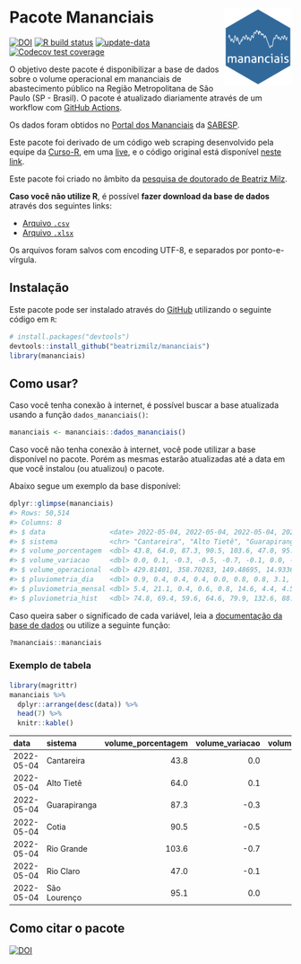 
<!-- README.md is generated from README.Rmd. Please edit that file -->

# Pacote Mananciais <img src="man/figures/hexlogo.png" align="right" width = "120px"/>

<!-- badges: start -->

[![DOI](https://zenodo.org/badge/DOI/10.5281/zenodo.4733056.svg)](https://doi.org/10.5281/zenodo.4733056)
[![R build
status](https://github.com/beatrizmilz/mananciais/workflows/R-CMD-check/badge.svg)](https://github.com/beatrizmilz/mananciais/actions)
[![update-data](https://github.com/beatrizmilz/mananciais/actions/workflows/2-update_data.yaml/badge.svg)](https://github.com/beatrizmilz/mananciais/actions/workflows/2-update_data.yaml)
[![Codecov test
coverage](https://codecov.io/gh/beatrizmilz/mananciais/branch/master/graph/badge.svg)](https://codecov.io/gh/beatrizmilz/mananciais?branch=master)
<!-- badges: end -->

O objetivo deste pacote é disponibilizar a base de dados sobre o volume
operacional em mananciais de abastecimento público na Região
Metropolitana de São Paulo (SP - Brasil). O pacote é atualizado
diariamente através de um workflow com [GitHub
Actions](https://github.com/beatrizmilz/mananciais/actions).

Os dados foram obtidos no [Portal dos
Mananciais](http://mananciais.sabesp.com.br/Situacao) da
[SABESP](http://site.sabesp.com.br/site/Default.aspx).

Este pacote foi derivado de um código web scraping desenvolvido pela
equipe da [Curso-R](https://www.curso-r.com/), em uma
[live](https://youtu.be/jvZIxrMmOcQ), e o código original está
disponível [neste
link](https://github.com/curso-r/lives/blob/master/drafts/20200730_scraper_sabesp.R).

Este pacote foi criado no âmbito da [pesquisa de doutorado de Beatriz
Milz](https://beatrizmilz.github.io/tese/).

**Caso você não utilize R**, é possível **fazer download da base de
dados** através dos seguintes links:

  - [Arquivo
    `.csv`](https://github.com/beatrizmilz/mananciais/raw/master/inst/extdata/mananciais.csv)
  - [Arquivo
    `.xlsx`](https://github.com/beatrizmilz/mananciais/blob/master/inst/extdata/mananciais.xlsx?raw=true)

Os arquivos foram salvos com encoding UTF-8, e separados por
ponto-e-vírgula.

## Instalação

Este pacote pode ser instalado através do [GitHub](https://github.com/)
utilizando o seguinte código em `R`:

``` r
# install.packages("devtools")
devtools::install_github("beatrizmilz/mananciais")
library(mananciais)
```

## Como usar?

Caso você tenha conexão à internet, é possível buscar a base atualizada
usando a função `dados_mananciais()`:

``` r
mananciais <- mananciais::dados_mananciais() 
```

Caso você não tenha conexão à internet, você pode utilizar a base
disponível no pacote. Porém as mesmas estarão atualizadas até a data em
que você instalou (ou atualizou) o pacote.

Abaixo segue um exemplo da base disponível:

``` r
dplyr::glimpse(mananciais)
#> Rows: 50,514
#> Columns: 8
#> $ data                <date> 2022-05-04, 2022-05-04, 2022-05-04, 2022-05-04, 2…
#> $ sistema             <chr> "Cantareira", "Alto Tietê", "Guarapiranga", "Cotia…
#> $ volume_porcentagem  <dbl> 43.8, 64.0, 87.3, 90.5, 103.6, 47.0, 95.1, 43.8, 6…
#> $ volume_variacao     <dbl> 0.0, 0.1, -0.3, -0.5, -0.7, -0.1, 0.0, -0.1, 0.4, …
#> $ volume_operacional  <dbl> 429.81401, 358.70283, 149.48695, 14.93361, 116.233…
#> $ pluviometria_dia    <dbl> 0.9, 0.4, 0.4, 0.4, 0.0, 0.8, 0.8, 3.1, 12.3, 0.0,…
#> $ pluviometria_mensal <dbl> 5.4, 21.1, 0.4, 0.6, 0.8, 14.6, 4.4, 4.5, 20.7, 0.…
#> $ pluviometria_hist   <dbl> 74.8, 69.4, 59.6, 64.6, 79.9, 132.6, 88.9, 74.8, 6…
```

Caso queira saber o significado de cada variável, leia a [documentação
da base de
dados](https://beatrizmilz.github.io/mananciais/reference/mananciais.html)
ou utilize a seguinte função:

``` r
?mananciais::mananciais
```

### Exemplo de tabela

``` r
library(magrittr)
mananciais %>% 
  dplyr::arrange(desc(data)) %>% 
  head(7) %>%
  knitr::kable()
```

| data       | sistema      | volume\_porcentagem | volume\_variacao | volume\_operacional | pluviometria\_dia | pluviometria\_mensal | pluviometria\_hist |
| :--------- | :----------- | ------------------: | ---------------: | ------------------: | ----------------: | -------------------: | -----------------: |
| 2022-05-04 | Cantareira   |                43.8 |              0.0 |           429.81401 |               0.9 |                  5.4 |               74.8 |
| 2022-05-04 | Alto Tietê   |                64.0 |              0.1 |           358.70283 |               0.4 |                 21.1 |               69.4 |
| 2022-05-04 | Guarapiranga |                87.3 |            \-0.3 |           149.48695 |               0.4 |                  0.4 |               59.6 |
| 2022-05-04 | Cotia        |                90.5 |            \-0.5 |            14.93361 |               0.4 |                  0.6 |               64.6 |
| 2022-05-04 | Rio Grande   |               103.6 |            \-0.7 |           116.23326 |               0.0 |                  0.8 |               79.9 |
| 2022-05-04 | Rio Claro    |                47.0 |            \-0.1 |             6.42293 |               0.8 |                 14.6 |              132.6 |
| 2022-05-04 | São Lourenço |                95.1 |              0.0 |            84.45395 |               0.8 |                  4.4 |               88.9 |

## Como citar o pacote

[![DOI](https://zenodo.org/badge/DOI/10.5281/zenodo.4733056.svg)](https://doi.org/10.5281/zenodo.4733056)
